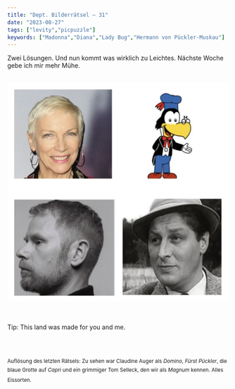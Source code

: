 ```yaml
---
title: "Dept. Bilderrätsel – 31"
date: "2023-08-27"
tags: ["levity","picpuzzle"]
keywords: ["Madonna","Diana","Lady Bug","Hermann von Pückler-Muskau"]
---
```

Zwei Lösungen. Und nun kommt was wirklich zu Leichtes. Nächste Woche gebe ich mir mehr Mühe.

<br/>

<img  src="/assets/img/picpuzzle31.webp" alt="Bilderrätsel31">

<br/>
<br/>
<br/>

Tip: This land was made for you and me.

<br/>
<br/>

<sup>Auflösung des letzten Rätsels: Zu sehen war Claudine Auger als <i>Domino</i>, <i>Fürst Pückler</i>, die blaue Grotte auf <i>Capri</i> und ein grimmiger Tom Selleck, den wir als <i>Magnum</i> kennen. Alles Eissorten.
<sup>